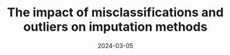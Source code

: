 ---
title: "The impact of misclassifications and outliers on imputation methods"
collection: publications
category: other
permalink: /publication/2024-OutliersImputation
date: 2024-03-05
link: 'https://doi.org/10.1080/02664763.2024.2325969'
paperurl: '/files/pdf/research/2024-OutliersImputation.pdf'
citation: 'Matthias Templ and Markus Ulmer. 2024. &quot;The impact of misclassifications and outliers on imputation methods.&quot; <i>Journal of Applied Statistics</i> 51(14), doi:10.1080/02664763.2024.2325969'
---
